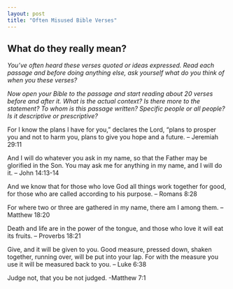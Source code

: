 ```yaml
---
layout: post
title: "Often Misused Bible Verses"
---
```

## What do they really mean?

*You’ve often heard these verses quoted or ideas expressed. Read each passage and before doing anything else, ask yourself what do you think of when you these verses?* 

*Now open your Bible to the passage and start reading about 20 verses before and after it. What is the actual context? Is there more to the statement? To whom is this passage written? Specific people or all people? Is it descriptive or prescriptive?*

For I know the plans I have for you,” declares the Lord, “plans to prosper you and not to harm you, plans to give you hope and a future. – Jeremiah 29:11

And I will do whatever you ask in my name, so that the Father may be glorified in the Son. You may ask me for anything in my name, and I will do it. – John 14:13-14

And we know that for those who love God all things work together for good, for those who are called according to his purpose. – Romans 8:28

For where two or three are gathered in my name, there am I among them. – Matthew 18:20

Death and life are in the power of the tongue, and those who love it will eat its fruits. – Proverbs 18:21

Give, and it will be given to you. Good measure, pressed down, shaken together, running over, will be put into your lap. For with the measure you use it will be measured back to you. – Luke 6:38

Judge not, that you be not judged. -Matthew 7:1

